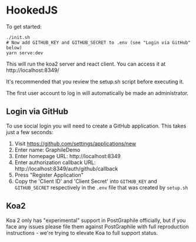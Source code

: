 HookedJS
=====================

To get started:

```
./init.sh
# Now add GITHUB_KEY and GITHUB_SECRET to .env (see "Login via GitHub" below)
yarn serve:dev
```

This will run the koa2 server and react client. You can access it at http://localhost:8349/

It's recommended that you review the setup.sh script before executing it.

The first user account to log in will automatically be made an administrator.

Login via GitHub
----------------

To use social login you will need to create a GitHub application. This takes just a few seconds:

1. Visit https://github.com/settings/applications/new
2. Enter name: GraphileDemo
3. Enter homepage URL: http://localhost:8349
4. Enter authorization callback URL: http://localhost:8349/auth/github/callback
5. Press "Register Application"
6. Copy the 'Client ID' and 'Client Secret' into `GITHUB_KEY` and `GITHUB_SECRET` respectively in the `.env` file that was created by `setup.sh`

Koa2
----

Koa 2 only has "experimental" support in PostGraphile officially, but if you
face any issues please file them against PostGraphile with full reproduction
instructions - we're trying to elevate Koa to full support status.
